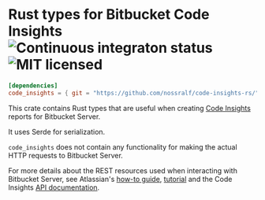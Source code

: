 # Rust types for Bitbucket Code Insights &emsp; ![Continuous integraton status][CI status] ![MIT licensed][license]

[CI status]: https://github.com/nossralf/code-insights-rs/workflows/CI/badge.svg
[license]: https://img.shields.io/github/license/nossralf/code-insights-rs

```toml
[dependencies]
code_insights = { git = "https://github.com/nossralf/code-insights-rs/" }
```

This crate contains Rust types that are useful when creating [Code
Insights][Code Insights blog post] reports for Bitbucket Server.

It uses Serde for serialization.

`code_insights` does not contain any functionality for making the actual HTTP
requests to Bitbucket Server.

For more details about the REST resources used when interacting with Bitbucket
Server, see Atlassian's [how-to guide][Code Insights how-to guide],
[tutorial][Code Insights tutorial] and the Code Insights [API
documentation][Code Insights API documentation].

[Code Insights blog post]: https://www.atlassian.com/blog/bitbucket/bitbucket-server-code-insights
[Code Insights how-to guide]: https://developer.atlassian.com/server/bitbucket/how-tos/code-insights/
[Code Insights tutorial]: https://developer.atlassian.com/server/bitbucket/tutorials-and-examples/code-insights-tutorial/
[Code Insights API documentation]: https://docs.atlassian.com/bitbucket-server/rest/7.0.0/bitbucket-code-insights-rest.html
